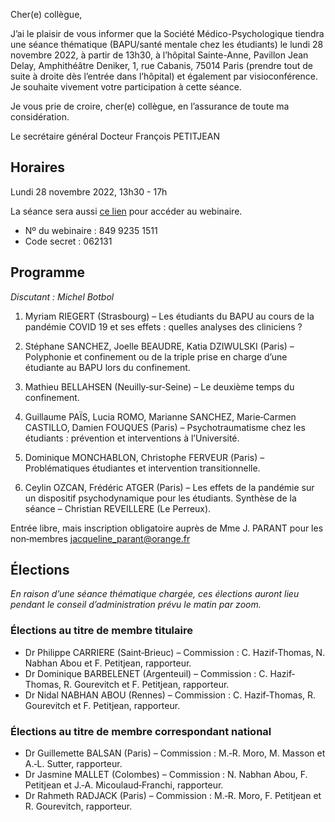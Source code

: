 Cher(e) collègue,

J’ai le plaisir de vous informer que la Société Médico-Psychologique tiendra une séance thématique (BAPU/santé mentale chez les étudiants) le lundi 28 novembre 2022, à partir de 13h30, à l’hôpital Sainte-Anne, Pavillon Jean Delay, Amphithéâtre Deniker, 1, rue Cabanis, 75014 Paris (prendre tout de suite à droite dès l’entrée dans l’hôpital) et également par visioconférence. Je souhaite vivement votre participation à cette séance.

Je vous prie de croire, cher(e) collègue, en l’assurance de toute ma considération.

Le secrétaire général
Docteur François PETITJEAN

## Horaires

Lundi 28 novembre 2022, 13h30 - 17h

La séance sera aussi [ce lien](https://us02web.zoom.us/j/84992351511?pwd=bGRlcjBDZCtrSEkxN01vTlg4bWpDUT09) pour accéder au webinaire.
- Nº du webinaire : 849 9235 1511
- Code secret : 062131

## Programme

_Discutant : Michel Botbol_

1. Myriam RIEGERT (Strasbourg) – Les étudiants du BAPU au cours de la pandémie COVID 19 et ses effets : quelles analyses des cliniciens ?

2. Stéphane SANCHEZ, Joelle BEAUDRE, Katia DZIWULSKI (Paris) – Polyphonie et confinement ou de la triple prise en charge d’une étudiante au BAPU lors du confinement.

3. Mathieu BELLAHSEN (Neuilly‐sur‐Seine) – Le deuxième temps du confinement.

4. Guillaume PAÏS, Lucia ROMO, Marianne SANCHEZ, Marie‐Carmen CASTILLO, Damien FOUQUES (Paris) – Psychotraumatisme chez les étudiants : prévention et interventions à l’Université.

5. Dominique MONCHABLON, Christophe FERVEUR (Paris) – Problématiques étudiantes et intervention transitionnelle.

6. Ceylin OZCAN, Frédéric ATGER (Paris) – Les effets de la pandémie sur un dispositif psychodynamique pour les étudiants. Synthèse de la séance – Christian REVEILLERE (Le Perreux).

Entrée libre, mais inscription obligatoire auprès de Mme J. PARANT pour les non‐membres jacqueline_parant@orange.fr

## Élections

*En raison d’une séance thématique chargée, ces élections auront lieu pendant le conseil d’administration prévu le matin par zoom.*

### Élections au titre de membre titulaire
- Dr Philippe CARRIERE (Saint‐Brieuc) – Commission : C. Hazif‐Thomas, N. Nabhan Abou et F. Petitjean, rapporteur.
- Dr Dominique BARBELENET (Argenteuil) – Commission : C. Hazif‐Thomas, R. Gourevitch et F. Petitjean, rapporteur.
- Dr Nidal NABHAN ABOU (Rennes) – Commission : C. Hazif‐Thomas, R. Gourevitch et F. Petitjean, rapporteur.

### Élections au titre de membre correspondant national
- Dr Guillemette BALSAN (Paris) – Commission : M.‐R. Moro, M. Masson et A.‐L. Sutter, rapporteur.
- Dr Jasmine MALLET (Colombes) – Commission : N. Nabhan Abou, F. Petitjean et J.‐A. Micoulaud‐Franchi, rapporteur.
- Dr Rahmeth RADJACK (Paris) – Commission : M.‐R. Moro, F. Petitjean et R. Gourevitch, rapporteur.
